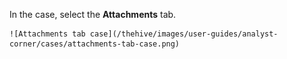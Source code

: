 In the case, select the **Attachments** tab.

    ![Attachments tab case](/thehive/images/user-guides/analyst-corner/cases/attachments-tab-case.png)